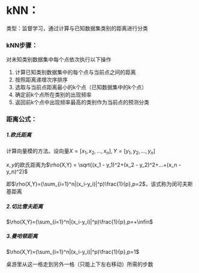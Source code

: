 # kNN：

类型：监督学习，通过计算与已知数据集类别的距离进行分类

### kNN步骤：

对未知类别数据集中每个点依次执行以下操作

1. 计算已知类别数据集中的每个点与当前点之间的距离
2. 按照距离递增次序排序 
3. 选取与当前点距离最小的k个点（已知数据集中的k个点）
4. 确定前k个点所在类别的出现频率
5. 返回前k个点中出现频率最高的类别作为当前点的预测分类



### 距离公式：

##### 1.欧氏距离

计算向量模的方法。设向量$X = [x_1,x_2,...,x_n],Y=[y_1, y_2,...,y_n]$

$x,y$的欧氏距离为$\rho(X,Y) = \sqrt{(x_1 - y_1)^2+(x_2 - y_2)^2+...+(x_n - y_n)^2}$

即$\rho(X,Y)=(\sum_{i=1}^n|(x_i-y_i)|^p)\frac{1}{p},p=2$，该式称为闵可夫斯基距离

##### 2.切比雪夫距离

$\rho(X,Y)=(\sum_{i=1}^n|(x_i-y_i)|^p)\frac{1}{p},p=+\infin$



##### 3.曼哈顿距离

$\rho(X,Y)=(\sum_{i=1}^n|(x_i-y_i)|^p)\frac{1}{p},p=1$

桌游里从这一格走到另外一格（只能上下左右移动）所需的步数